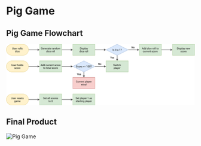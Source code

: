 # Pig Game

## Pig Game Flowchart

![Pig Game Flowchart](assets/img/pig-game-flowchart.png)

## Final Product

![Pig Game](assets/img/pig-game.gif)
